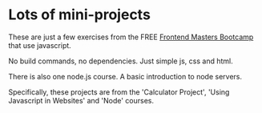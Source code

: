 # Lots of mini-projects

These are just a few exercises from the FREE [Frontend Masters Bootcamp](https://frontendmasters.com/bootcamp/) that use javascript.

No build commands, no dependencies. Just simple js, css and html.

There is also one node.js course. A basic introduction to node servers.

Specifically, these projects are from the 'Calculator Project', 'Using Javascript in Websites' and 'Node' courses.